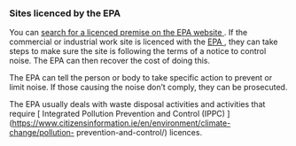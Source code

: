 ###  **Sites licenced by the EPA**

You can [ search for a licenced premise on the EPA website
](https://www.epa.ie/our-services/licensing/licencesearch/) . If the
commercial or industrial work site is licenced with the [ EPA
](http://www.epa.ie/) , they can take steps to make sure the site is following
the terms of a notice to control noise. The EPA can then recover the cost of
doing this.

The EPA can tell the person or body to take specific action to prevent or
limit noise. If those causing the noise don’t comply, they can be prosecuted.

The EPA usually deals with waste disposal activities and activities that
require [ Integrated Pollution Prevention and Control (IPPC)
](https://www.citizensinformation.ie/en/environment/climate-change/pollution-
prevention-and-control/) licences.
